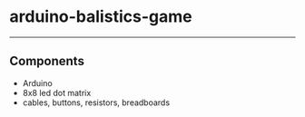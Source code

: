# arduino-balistics-game
____________
## Components

* Arduino
* 8x8 led dot matrix
* cables, buttons, resistors, breadboards
